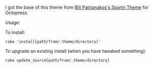 I got the base of this theme from [Bill Patrianakos's Spartn Theme](https://github.com/billpatrianakos/spartn) for Octopress.

Usage:

To install:

```
rake 'install[path/from/.theme/directory]'
```

To upgrade an existing install (when you have tweaked something):

```
rake update_source[path/from/.theme/directory]
```


